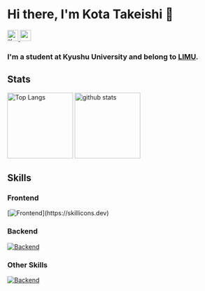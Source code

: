 # Hi there, I'm Kota Takeishi 👋

<p align="left">
  <a href="https://github.com/KotaTakeishi">
    <img height="25" src="https://komarev.com/ghpvc/?username=KotaTakeishi" alt="KotaTakeishi" />
  </a>
  <a href="https://github.com/KotaTakeishi">
    <img height="25" src="https://img.shields.io/github/followers/KotaTakeishi?label=follow&logo=github&style=flat" />
  </a>
</p>

### I'm a student at Kyushu University and belong to [LIMU](https://limu.ait.kyushu-u.ac.jp/).

## Stats

<p align="left">
  <img height="150px" src="https://github-readme-stats-git-master-kotatakeishis-projects.vercel.app/api/top-langs/?username=KotaTakeishi&layout=compact&theme=midnight-purple&exclude_repo=github-readme-stats&hide=html,css,scss&count_private=true" alt="Top Langs" />
  <img height="150px" src="https://github-readme-stats-git-master-kotatakeishis-projects.vercel.app/api?username=KotaTakeishi&show_icons=true&theme=midnight-purple&count_private=true" alt="github stats" />
</p>

## Skills

### Frontend

[![Frontend](https://skillicons.dev/icons?i=html,css,js,ts,nextjs,react,redux,jquery,bootstrap,tailwindcss,)](https://skillicons.dev)

### Backend

[![Backend](https://skillicons.dev/icons?i=php,laravel,nodejs,express,python,django,flask,fastapi)](https://skillicons.dev)

### Other Skills

[![Backend](https://skillicons.dev/icons?i=git,github,docker,aws,firebase)](https://skillicons.dev)
